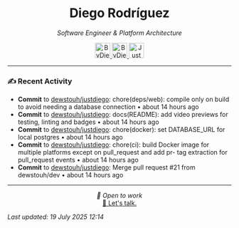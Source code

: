 
<div align="center" style="margin-top: 16px;">
<h1 align="center"><strong>Diego Rodríguez</strong></h1>
<i>Software Engineer & Platform Architecture</i>
<p></p>
  <a href="https://linkedin.com/in/bydiego" target="_blank">
    <img src="https://img.icons8.com/?size=100&id=8808&format=png&color=000000" alt="ByDiego LinkedIn" height="34" width="34">
</a>
<a href="https://www.fiverr.com/diego_roguez/" target="_blank">
    <img src="https://img.icons8.com/?size=100&id=14h574ySQ7kG&format=png&color=000000" alt="ByDiego Fiverr" height="34" width="34">
</a>

<a href="https://justdiego.com" target="_blank">
    <img src="https://img.icons8.com/?size=100&id=bAmuw2Fk26u0&format=png&color=000000" alt="JustDiego Website" height="34" width="34">
</a>

</div>

---

### ✍ Recent Activity


- <strong>Commit</strong> to <a href="https://github.com/dewstouh/justdiego">dewstouh/justdiego</a>: chore(deps/web): compile only on build to avoid needing a database connection • about 14 hours ago
- <strong>Commit</strong> to <a href="https://github.com/dewstouh/justdiego">dewstouh/justdiego</a>: docs(README): add video previews for testing, linting and badges • about 14 hours ago
- <strong>Commit</strong> to <a href="https://github.com/dewstouh/justdiego">dewstouh/justdiego</a>: chore(docker): set DATABASE_URL for local postgres • about 14 hours ago
- <strong>Commit</strong> to <a href="https://github.com/dewstouh/justdiego">dewstouh/justdiego</a>: chore(ci): build Docker image for multiple platforms except on pull_request and add pr- tag extraction for pull_request events • about 14 hours ago
- <strong>Commit</strong> to <a href="https://github.com/dewstouh/justdiego">dewstouh/justdiego</a>: Merge pull request #21 from dewstouh/dev • about 14 hours ago


---

<p align="center">
  <i>💼 Open to work</i><br>
  <a href="mailto:diego@justdiego.com">📧 Let's talk.</a>
</p>

*Last updated: 19 July 2025 12:14*   
